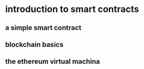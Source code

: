 # introduction to smart contracts
## a simple smart contract
## blockchain basics
## the ethereum virtual machina